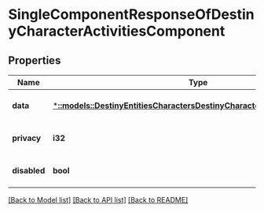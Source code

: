# SingleComponentResponseOfDestinyCharacterActivitiesComponent

## Properties
Name | Type | Description | Notes
------------ | ------------- | ------------- | -------------
**data** | [***::models::DestinyEntitiesCharactersDestinyCharacterActivitiesComponent**](Destiny.Entities.Characters.DestinyCharacterActivitiesComponent.md) |  | [optional] [default to null]
**privacy** | **i32** |  | [optional] [default to null]
**disabled** | **bool** | If true, this component is disabled. | [optional] [default to null]

[[Back to Model list]](../README.md#documentation-for-models) [[Back to API list]](../README.md#documentation-for-api-endpoints) [[Back to README]](../README.md)


